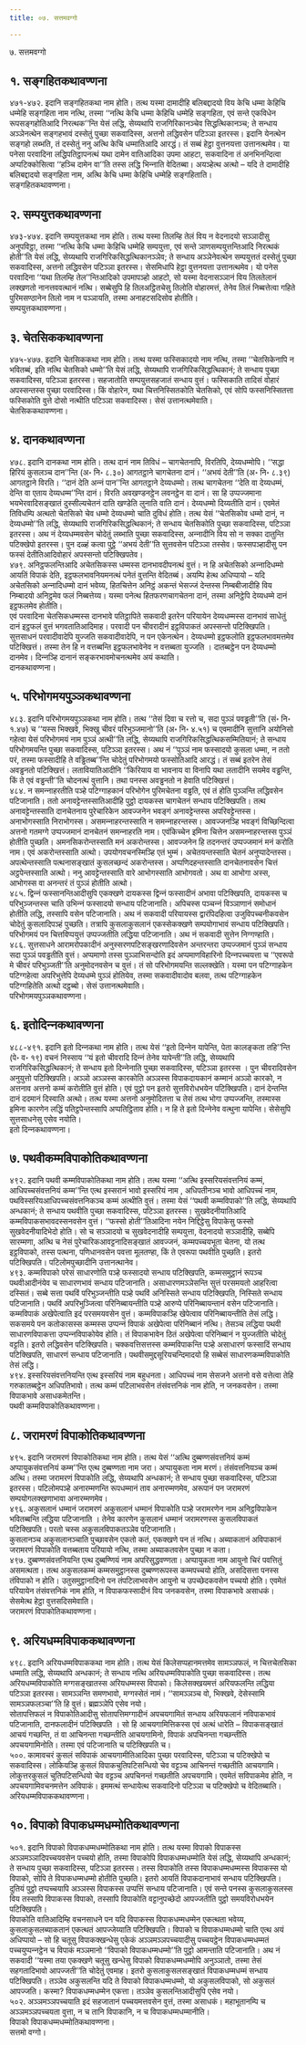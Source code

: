 ```yaml
---
title: ०७. सत्तमवग्गो

---
```

७. सत्तमवग्गो  


## १. सङ्गहितकथावण्णना

४७१-४७२. इदानि सङ्गहितकथा नाम होति। तत्थ यस्मा दामादीहि बलिबद्दादयो विय केचि धम्मा केहिचि धम्मेहि सङ्गहिता नाम नत्थि, तस्मा ‘‘नत्थि केचि धम्मा केहिचि धम्मेहि सङ्गहिता, एवं सन्ते एकविधेन रूपसङ्गहोतिआदि निरत्थक’’न्ति येसं लद्धि, सेय्यथापि राजगिरिकानञ्‍चेव सिद्धत्थिकानञ्‍च; ते सन्धाय अञ्‍ञेनत्थेन सङ्गहभावं दस्सेतुं पुच्छा सकवादिस्स, अत्तनो लद्धिवसेन पटिञ्‍ञा इतरस्स। इदानि येनत्थेन सङ्गहो लब्भति, तं दस्सेतुं ननु अत्थि केचि धम्मातिआदि आरद्धं। तं सब्बं हेट्ठा वुत्तनयत्ता उत्तानत्थमेव। या पनेसा परवादिना लद्धिपतिट्ठापनत्थं यथा दामेन वातिआदिका उपमा आहटा, सकवादिना तं अनभिनन्दित्वा अप्पटिक्‍कोसित्वा ‘‘हञ्‍चि दामेन वा’’ति तस्स लद्धि भिन्‍नाति वेदितब्बा। अयञ्हेत्थ अत्थो – यदि ते दामादीहि बलिबद्दादयो सङ्गहिता नाम, अत्थि केचि धम्मा केहिचि धम्मेहि सङ्गहिताति।  
सङ्गहितकथावण्णना।  


## २. सम्पयुत्तकथावण्णना

४७३-४७४. इदानि सम्पयुत्तकथा नाम होति। तत्थ यस्मा तिलम्हि तेलं विय न वेदनादयो सञ्‍ञादीसु अनुपविट्ठा, तस्मा ‘‘नत्थि केचि धम्मा केहिचि धम्मेहि सम्पयुत्ता, एवं सन्ते ञाणसम्पयुत्तन्तिआदि निरत्थकं होती’’ति येसं लद्धि, सेय्यथापि राजगिरिकसिद्धत्थिकानञ्‍ञेव; ते सन्धाय अञ्‍ञेनेवत्थेन सम्पयुत्ततं दस्सेतुं पुच्छा सकवादिस्स, अत्तनो लद्धिवसेन पटिञ्‍ञा इतरस्स। सेसमिधापि हेट्ठा वुत्तनयत्ता उत्तानत्थमेव। यो पनेस परवादिना ‘‘यथा तिलम्हि तेल’’न्तिआदिको उपमापञ्हो आहटो, सो यस्मा वेदनासञ्‍ञानं विय तिलतेलानं लक्खणतो नानत्तववत्थानं नत्थि। सब्बेसुपि हि तिलअट्ठितचेसु तिलोति वोहारमत्तं, तेनेव तिलं निब्बत्तेत्वा गहिते पुरिमसण्ठानेन तिलो नाम न पञ्‍ञायति, तस्मा अनाहटसदिसोव होतीति।  
सम्पयुत्तकथावण्णना।  


## ३. चेतसिककथावण्णना

४७५-४७७. इदानि चेतसिककथा नाम होति। तत्थ यस्मा फस्सिकादयो नाम नत्थि, तस्मा ‘‘चेतसिकेनापि न भवितब्बं, इति नत्थि चेतसिको धम्मो’’ति येसं लद्धि, सेय्यथापि राजगिरिकसिद्धत्थिकानं; ते सन्धाय पुच्छा सकवादिस्स, पटिञ्‍ञा इतरस्स। सहजातोति सम्पयुत्तसहजातं सन्धाय वुत्तं। फस्सिकाति तादिसं वोहारं अपस्सन्तस्स पुच्छा परवादिस्स। किं वोहारेन, यथा चित्तनिस्सितकोति चेतसिको, एवं सोपि फस्सनिस्सितत्ता फस्सिकोति वुत्ते दोसो नत्थीति पटिञ्‍ञा सकवादिस्स। सेसं उत्तानत्थमेवाति।  
चेतसिककथावण्णना।  


## ४. दानकथावण्णना

४७८. इदानि दानकथा नाम होति। तत्थ दानं नाम तिविधं – चागचेतनापि, विरतिपि, देय्यधम्मोपि। ‘‘सद्धा हिरियं कुसलञ्‍च दान’’न्ति (अ॰ नि॰ ८.३०) आगतट्ठाने चागचेतना दानं। ‘‘अभयं देती’’ति (अ॰ नि॰ ८.३९) आगतट्ठाने विरति। ‘‘दानं देति अन्‍नं पान’’न्ति आगतट्ठाने देय्यधम्मो। तत्थ चागचेतना ‘‘देति वा देय्यधम्मं, देन्ति वा एताय देय्यधम्म’’न्ति दानं। विरति अवखण्डनट्ठेन लवनट्ठेन वा दानं। सा हि उप्पज्‍जमाना भयभेरवादिसङ्खातं दुस्सील्यचेतनं दाति खण्डेति लुनाति वाति दानं। देय्यधम्मो दिय्यतीति दानं। एवमेतं तिविधम्पि अत्थतो चेतसिको चेव धम्मो देय्यधम्मो चाति दुविधं होति। तत्थ येसं ‘‘चेतसिकोव धम्मो दानं, न देय्यधम्मो’’ति लद्धि, सेय्यथापि राजगिरिकसिद्धत्थिकानं; ते सन्धाय चेतसिकोति पुच्छा सकवादिस्स, पटिञ्‍ञा इतरस्स। अथ नं देय्यधम्मवसेन चोदेतुं लब्भाति पुच्छा सकवादिस्स, अन्‍नादीनि विय सो न सक्‍का दातुन्ति पटिक्खेपो इतरस्स। पुन दळ्हं कत्वा पुट्ठे ‘‘अभयं देती’’ति सुत्तवसेन पटिञ्‍ञा तस्सेव। फस्सपञ्हादीसु पन फस्सं देतीतिआदिवोहारं अपस्सन्तो पटिक्खिपतेव।  
४७९. अनिट्ठफलन्तिआदि अचेतसिकस्स धम्मस्स दानभावदीपनत्थं वुत्तं। न हि अचेतसिको अन्‍नादिधम्मो आयतिं विपाकं देति, इट्ठफलभावनियमनत्थं पनेतं वुत्तन्ति वेदितब्बं। अयम्पि हेत्थ अधिप्पायो – यदि अचेतसिको अन्‍नादिधम्मो दानं भवेय्य, हितचित्तेन अनिट्ठं अकन्तं भेसज्‍जं देन्तस्स निम्बबीजादीहि विय निम्बादयो अनिट्ठमेव फलं निब्बत्तेय्य। यस्मा पनेत्थ हितफरणचागचेतना दानं, तस्मा अनिट्ठेपि देय्यधम्मे दानं इट्ठफलमेव होतीति।  
एवं परवादिना चेतसिकधम्मस्स दानभावे पतिट्ठापिते सकवादी इतरेन परियायेन देय्यधम्मस्स दानभावं साधेतुं दानं इट्ठफलं वुत्तं भगवतातिआदिमाह। परवादी पन चीवरादीनं इट्ठविपाकतं अपस्सन्तो पटिक्खिपति। सुत्तसाधनं परवादीवादेपि युज्‍जति सकवादीवादेपि, न पन एकेनत्थेन। देय्यधम्मो इट्ठफलोति इट्ठफलभावमत्तमेव पटिक्खित्तं। तस्मा तेन हि न वत्तब्बन्ति इट्ठफलभावेनेव न वत्तब्बता युज्‍जति । दातब्बट्ठेन पन देय्यधम्मो दानमेव। दिन्‍नञ्हि दानानं सङ्करभावमोचनत्थमेव अयं कथाति।  
दानकथावण्णना।  


## ५. परिभोगमयपुञ्‍ञकथावण्णना

४८३. इदानि परिभोगमयपुञ्‍ञकथा नाम होति। तत्थ ‘‘तेसं दिवा च रत्तो च, सदा पुञ्‍ञं पवड्ढती’’ति (सं॰ नि॰ १.४७) च ‘‘यस्स भिक्खवे, भिक्खु चीवरं परिभुञ्‍जमानो’’ति (अ॰ नि॰ ४.५१) च एवमादीनि सुत्तानि अयोनिसो गहेत्वा येसं परिभोगमयं नाम पुञ्‍ञं अत्थी’’ति लद्धि, सेय्यथापि राजगिरिकसिद्धत्थिकसम्मितियानं; ते सन्धाय परिभोगमयन्ति पुच्छा सकवादिस्स, पटिञ्‍ञा इतरस्स। अथ नं ‘‘पुञ्‍ञं नाम फस्सादयो कुसला धम्मा, न ततो परं, तस्मा फस्सादीहि ते वड्ढितब्ब’’न्ति चोदेतुं परिभोगमयो फस्सोतिआदि आरद्धं। तं सब्बं इतरेन तेसं अवड्ढनतो पटिक्खित्तं। लतावियातिआदीनि ‘‘किरियाय वा भावनाय वा विनापि यथा लतादीनि सयमेव वड्ढन्ति, किं ते एवं वड्ढन्ती’’ति चोदनत्थं वुत्तानि। तथा पनस्स अवड्ढनतो न हेवाति पटिक्खित्तं।  
४८४. न समन्‍नाहरतीति पञ्हे पटिग्गाहकानं परिभोगेन पुरिमचेतना वड्ढति, एवं तं होति पुञ्‍ञन्ति लद्धिवसेन पटिजानाति। ततो अनावट्टेन्तस्सातिआदीहि पुट्ठो दायकस्स चागचेतनं सन्धाय पटिक्खिपति। तत्थ अनावट्टेन्तस्साति दानचेतनाय पुरेचारिकेन आवज्‍जनेन भवङ्गं अनावट्टेन्तस्स अपरिवट्टेन्तस्स। अनाभोगस्साति निराभोगस्स। असमन्‍नाहरन्तस्साति न समन्‍नाहरन्तस्स। आवज्‍जनञ्हि भवङ्गं विच्छिन्दित्वा अत्तनो गतमग्गे उप्पज्‍जमानं दानचेतनं समन्‍नाहरति नाम। एवंकिच्‍चेन इमिना चित्तेन असमन्‍नाहरन्तस्स पुञ्‍ञं होतीति पुच्छति। अमनसिकरोन्तस्साति मनं अकरोन्तस्स। आवज्‍जनेन हि तदनन्तरं उप्पज्‍जमानं मनं करोति नाम। एवं अकरोन्तस्साति अत्थो। उपयोगवचनस्मिञ्हि एतं भुम्मं। अचेतयन्तस्साति चेतनं अनुप्पादेन्तस्स। अपत्थेन्तस्साति पत्थनासङ्खातं कुसलच्छन्दं अकरोन्तस्स। अप्पणिदहन्तस्साति दानचेतनावसेन चित्तं अट्ठपेन्तस्साति अत्थो। ननु आवट्टेन्तस्साति वारे आभोगस्साति आभोगवतो। अथ वा आभोगा अस्स, आभोगस्स वा अनन्तरं तं पुञ्‍ञं होतीति अत्थो।  
४८५. द्विन्‍नं फस्सानन्तिआदीसुपि एकक्खणे दायकस्स द्विन्‍नं फस्सादीनं अभावा पटिक्खिपति, दायकस्स च परिभुञ्‍जन्तस्स चाति उभिन्‍नं फस्सादयो सन्धाय पटिजानाति। अपिचस्स पञ्‍चन्‍नं विञ्‍ञाणानं समोधानं होतीति लद्धि, तस्सापि वसेन पटिजानाति। अथ नं सकवादी परियायस्स द्वारंपिदहित्वा उजुविपच्‍चनीकवसेन चोदेतुं कुसलादिपञ्हं पुच्छति। तत्रापि कुसलाकुसलानं एकस्सेकक्खणे सम्पयोगाभावं सन्धाय पटिक्खिपति। परिभोगमयं पन चित्तविप्पयुत्तं उप्पज्‍जतीति लद्धिया पटिजानाति। अथ नं सकवादी सुत्तेन निग्गण्हाति।  
४८६. सुत्तसाधने आरामरोपकादीनं अनुस्सरणपटिसङ्खरणादिवसेन अन्तरन्तरा उप्पज्‍जमानं पुञ्‍ञं सन्धाय सदा पुञ्‍ञं पवड्ढतीति वुत्तं। अप्पमाणो तस्स पुञ्‍ञाभिसन्दोति इदं अप्पमाणविहारिनो दिन्‍नपच्‍चयत्ता च ‘‘एवरूपो मे चीवरं परिभुञ्‍जती’’ति अनुमोदनवसेन च वुत्तं। तं सो परिभोगमयन्ति सल्‍लक्खेति। यस्मा पन पटिग्गाहकेन पटिग्गहेत्वा अपरिभुत्तेपि देय्यधम्मे पुञ्‍ञं होतियेव, तस्मा सकवादीवादोव बलवा, तत्थ पटिग्गाहकेन पटिग्गहितेति अत्थो दट्ठब्बो। सेसं उत्तानत्थमेवाति।  
परिभोगमयपुञ्‍ञकथावण्णना।  


## ६. इतोदिन्‍नकथावण्णना

४८८-४९१. इदानि इतो दिन्‍नकथा नाम होति। तत्थ येसं ‘‘इतो दिन्‍नेन यापेन्ति, पेता कालङ्कता तहि’’न्ति (पे॰ व॰ १९) वचनं निस्साय ‘‘यं इतो चीवरादि दिन्‍नं तेनेव यापेन्ती’’ति लद्धि, सेय्यथापि राजगिरिकसिद्धत्थिकानं; ते सन्धाय इतो दिन्‍नेनाति पुच्छा सकवादिस्स, पटिञ्‍ञा इतरस्स । पुन चीवरादिवसेन अनुयुत्तो पटिक्खिपति। अञ्‍ञो अञ्‍ञस्स कारकोति अञ्‍ञस्स विपाकदायकानं कम्मानं अञ्‍ञो कारको, न अत्तनाव अत्तनो कम्मं करोतीति वुत्तं होति। एवं पुट्ठो पन इतरो सुत्तविरोधभयेन पटिक्खिपति। दानं देन्तन्ति दानं ददमानं दिस्वाति अत्थो। तत्थ यस्मा अत्तनो अनुमोदितत्ता च तेसं तत्थ भोगा उप्पज्‍जन्ति, तस्मास्स इमिना कारणेन लद्धिं पतिट्ठपेन्तस्सापि अप्पतिट्ठिताव होति। न हि ते इतो दिन्‍नेनेव वत्थुना यापेन्ति। सेसेसुपि सुत्तसाधनेसु एसेव नयोति।  
इतो दिन्‍नकथावण्णना।  


## ७. पथवीकम्मविपाकोतिकथावण्णना

४९२. इदानि पथवी कम्मविपाकोतिकथा नाम होति। तत्थ यस्मा ‘‘अत्थि इस्सरियसंवत्तनियं कम्मं, आधिपच्‍चसंवत्तनियं कम्म’’न्ति एत्थ इस्सरानं भावो इस्सरियं नाम , अधिपतीनञ्‍च भावो आधिपच्‍चं नाम, पथविस्सरियआधिपच्‍चसंवत्तनिकञ्‍च कम्मं अत्थीति वुत्तं। तस्मा येसं ‘‘पथवी कम्मविपाको’’ति लद्धि, सेय्यथापि अन्धकानं; ते सन्धाय पथवीति पुच्छा सकवादिस्स, पटिञ्‍ञा इतरस्स। सुखवेदनीयातिआदि कम्मविपाकसभावदस्सनवसेन वुत्तं। ‘‘फस्सो होती’’तिआदिना नयेन निद्दिट्ठेसु विपाकेसु फस्सो सुखवेदनीयादिभेदो होति। सो च सञ्‍ञादयो च सुखवेदनादीहि सम्पयुत्ता, वेदनादयो सञ्‍ञादीहि, सब्बेपि सारम्मणा, अत्थि च नेसं पुरेचारिकआवट्टनादिसङ्खातं आवज्‍जनं, कम्मपच्‍चयभूता चेतना, यो तत्थ इट्ठविपाको, तस्स पत्थना, पणिधानवसेन पवत्ता मूलतण्हा, किं ते एवरूपा पथवीति पुच्छति। इतरो पटिक्खिपति। पटिलोमपुच्छादीनि उत्तानत्थानेव।  
४९३. कम्मविपाको परेसं साधारणोति पञ्हे फस्सादयो सन्धाय पटिक्खिपति, कम्मसमुट्ठानं रूपञ्‍च पथवीआदीनंयेव च साधारणभावं सन्धाय पटिजानाति। असाधारणमञ्‍ञेसन्ति सुत्तं परसमयतो आहरित्वा दस्सितं। सब्बे सत्ता पथविं परिभुञ्‍जन्तीति पञ्हे पथविं अनिस्सिते सन्धाय पटिक्खिपति, निस्सिते सन्धाय पटिजानाति। पथविं अपरिभुञ्‍जित्वा परिनिब्बायन्तीति पञ्हे आरुप्पे परिनिब्बायन्तानं वसेन पटिजानाति। कम्मविपाकं अखेपेत्वाति इदं परसमयवसेन वुत्तं। कम्मविपाकञ्हि खेपेत्वाव परिनिब्बायन्तीति तेसं लद्धि। सकसमये पन कतोकासस्स कम्मस्स उप्पन्‍नं विपाकं अखेपेत्वा परिनिब्बानं नत्थि। तेसञ्‍च लद्धिया पथवी साधारणविपाकत्ता उप्पन्‍नविपाकोयेव होति। तं विपाकभावेन ठितं अखेपेत्वा परिनिब्बानं न युज्‍जतीति चोदेतुं वट्टति। इतरो लद्धिवसेन पटिक्खिपति। चक्‍कवत्तिसत्तस्स कम्मविपाकन्ति पञ्हे असाधारणं फस्सादिं सन्धाय पटिक्खिपति, साधारणं सन्धाय पटिजानाति। पथवीसमुद्दसूरियचन्दिमादयो हि सब्बेसं साधारणकम्मविपाकोति तेसं लद्धि।  
४९४. इस्सरियसंवत्तनियन्ति एत्थ इस्सरियं नाम बहुधनता। आधिपच्‍चं नाम सेसजने अत्तनो वसे वत्तेत्वा तेहि गरुकातब्बट्ठेन अधिपतिभावो। तत्थ कम्मं पटिलाभवसेन तंसंवत्तनिकं नाम होति, न जनकवसेन। तस्मा विपाकभावे असाधकमेतन्ति।  
पथवी कम्मविपाकोतिकथावण्णना।  


## ८. जरामरणं विपाकोतिकथावण्णना

४९५. इदानि जरामरणं विपाकोतिकथा नाम होति। तत्थ येसं ‘‘अत्थि दुब्बण्णसंवत्तनियं कम्मं अप्पायुकसंवत्तनियं कम्म’’न्ति एत्थ दुब्बण्णता नाम जरा। अप्पायुकता नाम मरणं। तंसंवत्तनियञ्‍च कम्मं अत्थि। तस्मा जरामरणं विपाकोति लद्धि, सेय्यथापि अन्धकानं; ते सन्धाय पुच्छा सकवादिस्स, पटिञ्‍ञा इतरस्स। पटिलोमपञ्हे अनारम्मणन्ति रूपधम्मानं ताव अनारम्मणमेव, अरूपानं पन जरामरणं सम्पयोगलक्खणाभावा अनारम्मणमेव।  
४९६. अकुसलानं धम्मानं जरामरणं अकुसलानं धम्मानं विपाकोति पञ्हे जरामरणेन नाम अनिट्ठविपाकेन भवितब्बन्ति लद्धिया पटिजानाति । तेनेव कारणेन कुसलानं धम्मानं जरामरणस्स कुसलविपाकतं पटिक्खिपति। परतो चस्स अकुसलविपाकतञ्‍ञेव पटिजानाति।  
कुसलानञ्‍च अकुसलानञ्‍चाति पुच्छावसेन एकतो कतं, एकक्खणे पन तं नत्थि। अब्याकतानं अविपाकानं जरामरणं विपाकोति वत्तब्बताय परियायो नत्थि, तस्मा अब्याकतवसेन पुच्छा न कता।  
४९७. दुब्बण्णसंवत्तनियन्ति एत्थ दुब्बण्णियं नाम अपरिसुद्धवण्णता। अप्पायुकता नाम आयुनो चिरं पवत्तितुं असमत्थता। तत्थ अकुसलकम्मं कम्मसमुट्ठानस्स दुब्बण्णरूपस्स कम्मपच्‍चयो होति, असदिसत्ता पनस्स तंविपाको न होति। उतुसमुट्ठानादिनो पन तंपटिलाभवसेन आयुनो च उपच्छेदकवसेन पच्‍चयो होति। एवमेतं परियायेन तंसंवत्तनिकं नाम होति, न विपाकफस्सादीनं विय जनकवसेन, तस्मा विपाकभावे असाधकं। सेसमेत्थ हेट्ठा वुत्तसदिसमेवाति।  
जरामरणं विपाकोतिकथावण्णना।  


## ९. अरियधम्मविपाककथावण्णना

४९८. इदानि अरियधम्मविपाककथा नाम होति। तत्थ येसं किलेसप्पहानमत्तमेव सामञ्‍ञफलं, न चित्तचेतसिका धम्माति लद्धि, सेय्यथापि अन्धकानं; ते सन्धाय नत्थि अरियधम्मविपाकोति पुच्छा सकवादिस्स। तत्थ अरियधम्मविपाकोति मग्गसङ्खातस्स अरियधम्मस्स विपाको। किलेसक्खयमत्तं अरियफलन्ति लद्धिया पटिञ्‍ञा इतरस्स। सामञ्‍ञन्ति समणभावो, मग्गस्सेतं नामं। ‘‘सामञ्‍ञञ्‍च वो, भिक्खवे, देसेस्सामि सामञ्‍ञफलञ्‍चा’’ति हि वुत्तं। ब्रह्मञ्‍ञेपि एसेव नयो।  
सोतापत्तिफलं न विपाकोतिआदीसु सोतापत्तिमग्गादीनं अपचयगामितं सन्धाय अरियफलानं नविपाकभावं पटिजानाति, दानफलादीनं पटिक्खिपति । सो हि आचयगामित्तिकस्स एवं अत्थं धारेति – विपाकसङ्खातं आचयं गच्छन्ति, तं वा आचिनन्ता गच्छन्तीति आचयगामिनो, विपाकं अपचिनन्ता गच्छन्तीति अपचयगामिनोति। तस्मा एवं पटिजानाति च पटिक्खिपति च।  
५००. कामावचरं कुसलं सविपाकं आचयगामीतिआदिका पुच्छा परवादिस्स, पटिञ्‍ञा च पटिक्खेपो च सकवादिस्स। लोकियञ्हि कुसलं विपाकचुतिपटिसन्धियो चेव वट्टञ्‍च आचिनन्तं गच्छतीति आचयगामि। लोकुत्तरकुसलं चुतिपटिसन्धियो चेव वट्टञ्‍च अपचिनन्तं गच्छतीति अपचयगामि। एवमेतं सविपाकमेव होति, न अपचयगामिवचनमत्तेन अविपाकं। इममत्थं सन्धायेत्थ सकवादिनो पटिञ्‍ञा च पटिक्खेपो च वेदितब्बाति।  
अरियधम्मविपाककथावण्णना।  


## १०. विपाको विपाकधम्मधम्मोतिकथावण्णना

५०१. इदानि विपाको विपाकधम्मधम्मोतिकथा नाम होति। तत्थ यस्मा विपाको विपाकस्स अञ्‍ञमञ्‍ञादिपच्‍चयवसेन पच्‍चयो होति, तस्मा विपाकोपि विपाकधम्मधम्मोति येसं लद्धि, सेय्यथापि अन्धकानं; ते सन्धाय पुच्छा सकवादिस्स, पटिञ्‍ञा इतरस्स। तस्स विपाकोति तस्स विपाकधम्मधम्मस्स विपाकस्स यो विपाको, सोपि ते विपाकधम्मधम्मो होतीति पुच्छति। इतरो आयतिं विपाकदानाभावं सन्धाय पटिक्खिपति। दुतियं पुट्ठो तप्पच्‍चयापि अञ्‍ञस्स विपाकस्स उप्पत्तिं सन्धाय पटिजानाति। एवं सन्ते पनस्स कुसलाकुसलस्स विय तस्सापि विपाकस्स विपाको, तस्सापि विपाकोति वट्टानुपच्छेदो आपज्‍जतीति पुट्ठो समयविरोधभयेन पटिक्खिपति।  
विपाकोति वातिआदिम्हि वचनसाधने पन यदि विपाकस्स विपाकधम्मधम्मेन एकत्थता भवेय्य, कुसलाकुसलब्याकतानं एकत्थतं आपज्‍जेय्याति पटिक्खिपति। विपाको च विपाकधम्मधम्मो चाति एत्थ अयं अधिप्पायो – सो हि चतूसु विपाकक्खन्धेसु एकेकं अञ्‍ञमञ्‍ञपच्‍चयादीसु पच्‍चयट्ठेन विपाकधम्मधम्मतं पच्‍चयुप्पन्‍नट्ठेन च विपाकं मञ्‍ञमानो ‘‘विपाको विपाकधम्मधम्मो’’ति पुट्ठो आमन्ताति पटिजानाति। अथ नं सकवादी ‘‘यस्मा तया एकक्खणे चतूसु खन्धेसु विपाको विपाकधम्मधम्मोपि अनुञ्‍ञातो, तस्मा तेसं सहगतादिभावो आपज्‍जती’’ति चोदेतुं एवमाह। इतरो कुसलाकुसलसङ्खातं विपाकधम्मधम्मं सन्धाय पटिक्खिपति। तञ्‍ञेव अकुसलन्ति यदि ते विपाको विपाकधम्मधम्मो, यो अकुसलविपाको, सो अकुसलं आपज्‍जति। कस्मा? विपाकधम्मधम्मेन एकत्ता। तञ्‍ञेव कुसलन्तिआदीसुपि एसेव नयो।  
५०२. अञ्‍ञमञ्‍ञपच्‍चयाति इदं सहजातानं पच्‍चयमत्तवसेन वुत्तं, तस्मा असाधकं। महाभूतानम्पि च अञ्‍ञमञ्‍ञपच्‍चयता वुत्ता, न च तानि विपाकानि, न च विपाकधम्मधम्मानीति।  
विपाको विपाकधम्मधम्मोतिकथावण्णना।  
सत्तमो वग्गो।  